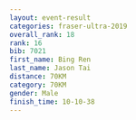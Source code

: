 ```yaml
---
layout: event-result 
categories: fraser-ultra-2019 
overall_rank: 18
rank: 16
bib: 7021
first_name: Bing Ren
last_name: Jason Tai
distance: 70KM
category: 70KM
gender: Male
finish_time: 10-10-38
---
```

